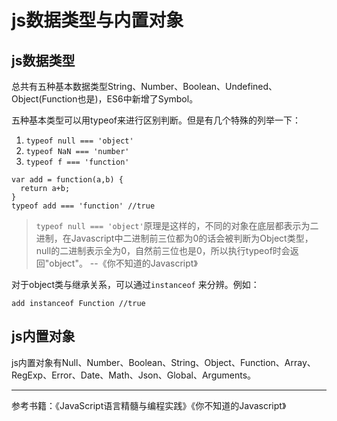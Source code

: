 # js数据类型与内置对象

## js数据类型
总共有五种基本数据类型String、Number、Boolean、Undefined、Object(Function也是)，ES6中新增了Symbol。

五种基本类型可以用typeof来进行区别判断。但是有几个特殊的列举一下：  
1. `typeof null === 'object'`
2. `typeof NaN === 'number'`
3. `typeof f === 'function'`
```
var add = function(a,b) {
  return a+b;
}
typeof add === 'function' //true
```

> `typeof null === 'object'`原理是这样的，不同的对象在底层都表示为二进制，在Javascript中二进制前三位都为0的话会被判断为Object类型，null的二进制表示全为0，自然前三位也是0，所以执行typeof时会返回"object"。 --《你不知道的Javascript》


对于object类与继承关系，可以通过`instanceof` 来分辨。例如：  
```
add instanceof Function //true
```

## js内置对象  
js内置对象有Null、Number、Boolean、String、Object、Function、Array、RegExp、Error、Date、Math、Json、Global、Arguments。

---
参考书籍：《JavaScript语言精髓与编程实践》《你不知道的Javascript》